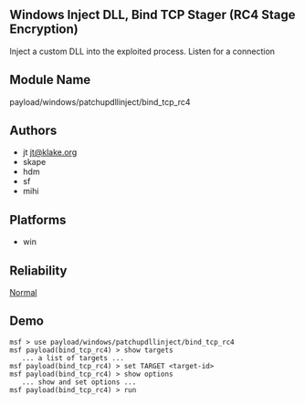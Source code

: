 ## Windows Inject DLL, Bind TCP Stager (RC4 Stage Encryption)

Inject a custom DLL into the exploited process. Listen for a 
connection


## Module Name
payload/windows/patchupdllinject/bind_tcp_rc4

## Authors
* jt <jt@klake.org>
* skape
* hdm
* sf
* mihi





## Platforms
* win

## Reliability
[Normal](https://github.com/rapid7/metasploit-framework/wiki/Exploit-Ranking)

## Demo

```
msf > use payload/windows/patchupdllinject/bind_tcp_rc4
msf payload(bind_tcp_rc4) > show targets
   ... a list of targets ...
msf payload(bind_tcp_rc4) > set TARGET <target-id>
msf payload(bind_tcp_rc4) > show options
   ... show and set options ...
msf payload(bind_tcp_rc4) > run
```
    
    